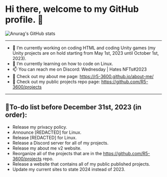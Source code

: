 # Hi there, welcome to my GitHub profile. 👋




![Anurag's GitHub stats](https://github-readme-stats.vercel.app/api?username=R5-3600&count_private=true&show_icons=true&theme=transparent)




__________________________________________________________________________________________________________________________________________________________




- 🔭 I’m currently working on coding HTML and coding Unity games (my Unity projects are on hold starting from May 1st, 2023 until October 1st, 2023).
- 🌱 I’m currently learning on how to code on Linux.
- 📫 You can reach me on Discord: Wednesday | Hates NFTs#2023
- 🔗 Check out my about me page: https://r5-3600.github.io/about-me/
- 🔗 Check out my public projects repo page: https://github.com/R5-3600/projects




__________________________________________________________________________________________________________________________________________________________




## 📝To-do list before December 31st, 2023 (in order):
- Release my privacy policy.
- Announce [REDACTED] for Linux.
- Release [REDACTED] for Linux.
- Release a Discord server for all of my projects.
- Release my about me v2 website.
- Reorganize all of the projects that are in the https://github.com/R5-3600/projects repo.
- Release a website that contains all of my public published projects.
- Update my current sites to state 2024 instead of 2023.


